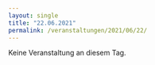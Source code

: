 ```yaml
---
layout: single
title: "22.06.2021"
permalink: /veranstaltungen/2021/06/22/
---
```


Keine Veranstaltung an diesem Tag.
